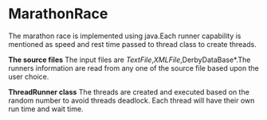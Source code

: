 # MarathonRace 
The marathon race is implemented using java.Each runner capability is mentioned as speed and rest time passed to thread class
to create threads.

**The source files**
The input files are *TextFile*,*XMLFile*,DerbyDataBase*.The runners information are read from any one of the source file
based upon the user choice.

**ThreadRunner class**
The threads are created and executed based on the random number to avoid threads deadlock. Each thread will have their own
run time and wait time.

